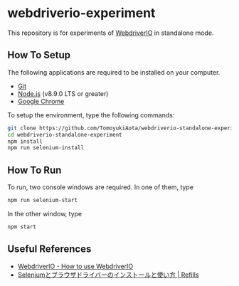 # webdriverio-experiment

This repository is for experiments of [WebdriverIO](http://webdriver.io/) in standalone mode.

## How To Setup

The following applications are required to be installed on your computer.

- [Git](https://git-scm.com)
- [Node.js](https://nodejs.org/en/) (v8.9.0 LTS or greater)
- [Google Chrome](https://www.google.com/intl/en/chrome/)

To setup the environment, type the following commands:

```bash
git clone https://github.com/TomoyukiAota/webdriverio-standalone-experiment
cd webdriverio-standalone-experiment
npm install
npm run selenium-install
```

## How To Run

To run, two console windows are required. In one of them, type

```bash
npm run selenium-start
```

In the other window, type

```bash
npm start
```

## Useful References

- [WebdriverIO - How to use WebdriverIO](http://webdriver.io/guide/getstarted/modes.html)
- [Seleniumとブラウザドライバーのインストールと使い方 | Refills](https://syon.github.io/refills/rid/1496490/)